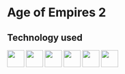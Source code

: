 <h1>Age of Empires 2</h1>

<p>


<h2>Technology used</h2>
  <div style="display: flex, flex-direction: row">
    <img src="https://cdn-icons-png.flaticon.com/512/5968/5968292.png" style="width: 40px" />
    <img src="https://cdn-icons-png.flaticon.com/512/919/919851.png" style="width: 40px"/>
    <img src="https://img.icons8.com/color/256/css3.png" style="width: 40px"/>
    <img src="https://img.icons8.com/color/256/firebase.png" style="width: 40px"/>
    <img src="https://img.icons8.com/color/256/cloud-firestore.png" style="width: 40px"/>
    <img src="https://img.icons8.com/color/256/bootstrap.png" style="width: 40px"/>
  </div>
  
